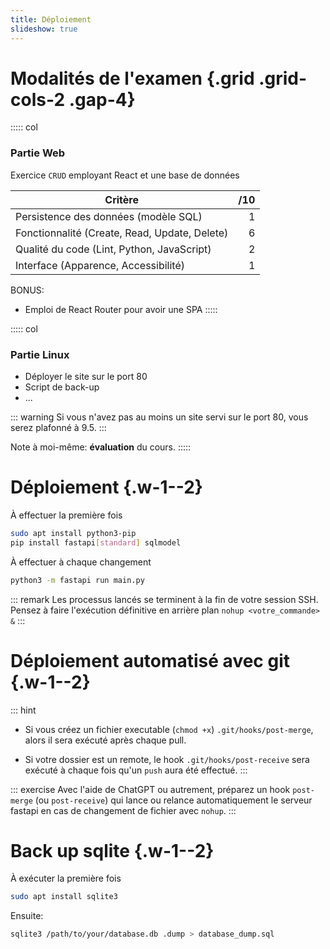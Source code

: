 ```yaml
---
title: Déploiement
slideshow: true
---
```


# Modalités de l'examen {.grid .grid-cols-2 .gap-4}

::::: col
### Partie Web

Exercice `CRUD` employant React et une base de données

| Critère                                       | /10 |
| --------------------------------------------- | --: |
| Persistence des données (modèle SQL)          |   1 |
| Fonctionnalité (Create, Read, Update, Delete) |   6 |
| Qualité du code (Lint, Python, JavaScript)    |   2 |
| Interface (Apparence, Accessibilité)          |   1 |

BONUS:

- Emploi de React Router pour avoir une SPA
:::::

::::: col
### Partie Linux

- Déployer le site sur le port 80
- Script de back-up
- ...

::: warning
Si vous n'avez pas au moins un site servi sur le port 80,
vous serez plafonné à 9.5.
:::

Note à moi-même: **évaluation** du cours.
:::::

# Déploiement {.w-1--2}

À effectuer la première fois

``` bash
sudo apt install python3-pip
pip install fastapi[standard] sqlmodel
```

À effectuer à chaque changement

``` bash
python3 -m fastapi run main.py
```

::: remark
Les processus lancés se terminent à la fin de votre session SSH.
Pensez à faire l'exécution définitive en arrière plan `nohup <votre_commande> &`
:::

# Déploiement automatisé avec git {.w-1--2}

::: hint
- Si vous créez un fichier executable (`chmod +x`) `.git/hooks/post-merge`,
  alors il sera exécuté après chaque pull.

- Si votre dossier est un remote, le hook `.git/hooks/post-receive` sera exécuté
  à chaque fois qu'un `push` aura été effectué.
:::

::: exercise
Avec l'aide de ChatGPT ou autrement,
préparez un hook `post-merge` (ou `post-receive`)
qui lance ou relance automatiquement
le serveur fastapi en cas de changement de fichier avec `nohup`.
:::

# Back up sqlite {.w-1--2}

À exécuter la première fois

``` bash
sudo apt install sqlite3
```

Ensuite:

``` bash
sqlite3 /path/to/your/database.db .dump > database_dump.sql
```